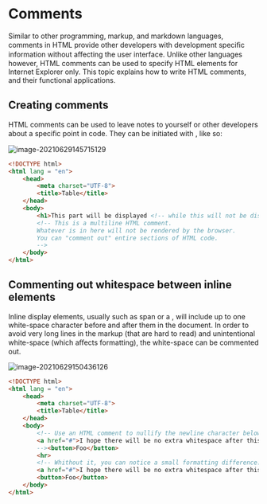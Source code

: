 # Comments

Similar to other programming, markup, and markdown languages, comments in HTML provide other developers
with development speciﬁc information without aﬀecting the user interface. Unlike other languages however, HTML
comments can be used to specify HTML elements for Internet Explorer only. This topic explains how to write HTML
comments, and their functional applications.

## Creating comments

HTML comments can be used to leave notes to yourself or other developers about a speciﬁc point in code. They can
be initiated with <!-- and concluded with --> , like so:

![image-20210629145715129](/home/aidyn/snap/typora/39/.config/Typora/typora-user-images/image-20210629145715129.png)

```html
<!DOCTYPE html>
<html lang = "en">
    <head>
        <meta charset="UTF-8">
        <title>Table</title>
    </head>
    <body>
        <h1>This part will be displayed <!-- while this will not be displayed -->.</h1>
        <!-- This is a multiline HTML comment.
        Whatever is in here will not be rendered by the browser.
        You can "comment out" entire sections of HTML code.
        -->
    </body>
</html>
```

## Commenting out whitespace between inline elements

Inline display elements, usually such as span or a , will include up to one white-space character before and after
them in the document. In order to avoid very long lines in the markup (that are hard to read) and unintentional
white-space (which aﬀects formatting), the white-space can be commented out.

![image-20210629150436126](/home/aidyn/snap/typora/39/.config/Typora/typora-user-images/image-20210629150436126.png)

```html
<!DOCTYPE html>
<html lang = "en">
    <head>
        <meta charset="UTF-8">
        <title>Table</title>
    </head>
    <body>
        <!-- Use an HTML comment to nullify the newline character below: -->
        <a href="#">I hope there will be no extra whitespace after this!</a><!--
        --><button>Foo</button>
        <hr>
        <!-- Whithout it, you can notice a small formatting difference: -->
        <a href="#">I hope there will be no extra whitespace after this!</a>
        <button>Foo</button>
    </body>
</html>
```

